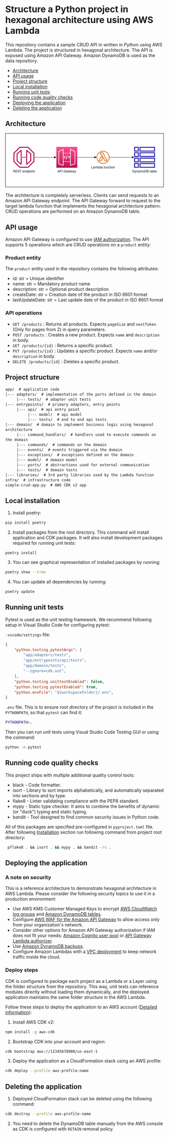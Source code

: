 # Structure a Python project in hexagonal architecture using AWS Lambda

This repository contains a sample CRUD API in written in Python using AWS Lambda. The project is structured in hexagonal architecture. The API is exposed using Amazon API Gateway. Amazon DynamoDB is used as the data repository.

  - [Architecture](#architecture)
  - [API usage](#api-usage)
  - [Project structure](#project-structure)
  - [Local installation](#local-installation)
  - [Running unit tests](#running-unit-tests)
  - [Running code quality checks](#running-other-code-quality-checks)
  - [Deploying the application](#deploying-the-application)
  - [Deleting the application](#deleting-the-application)

## Architecture

![Architecture](./docs/architecture.png)

The architecture is completely serverless. Clients can send requests to an Amazon API Gateway endpoint. The API Gateway forward to request to the target lambda function that implements the hexagonal architecture pattern. CRUD operations are performed on an Amazon DynamoDB table.

## API usage

Amazon API Gateway is configured to use [IAM authorization](https://docs.aws.amazon.com/apigateway/latest/developerguide/permissions.html). The API supports 5 operations which are CRUD operations on a `product` entity:

### Product entity

The `product` entity used in the repository contains the following attributes:

- id: str = Unique identifier
- name: str = Mandatory product name
- description: str = Optional product description
- createDate: str = Creation date of the product in ISO 8601 format
- lastUpdateDate: str = Last update date of the product in ISO 8601 format

### API operations

- `GET /products` : Returns all products. Expects `pageSize` and `nextToken` (Only for pages from 2) in query parameters.
- `POST /products` : Creates a new product. Expects `name` and `description` in body.
- `GET /products/{id}` : Returns a specific product.
- `PUT /products/{id}` : Updates a specific product. Expects `name` and/or `description` in body.
- `DELETE /products/{id}` : Deletes a specific product.

## Project structure
```
app/  # application code
|--- adapters/  # implementation of the ports defined in the domain
     |--- tests/  # adapter unit tests
|--- entrypoints/  # primary adapters, entry points
     |--- api/  # api entry point
          |--- model/  # api model
          |--- tests/  # end to end api tests
|--- domain/  # domain to implement business logic using hexagonal architecture
     |--- command_handlers/  # handlers used to execute commands on the domain
     |--- commands/  # commands on the domain
     |--- events/  # events triggered via the domain
     |--- exceptions/  # exceptions defined on the domain
     |--- model/  # domain model
     |--- ports/  # abstractions used for external communication
     |--- tests/  # domain tests
|--- libraries/  # 3rd party libraries used by the Lambda function
infra/  # infrastructure code
simple-crud-app.py  # AWS CDK v2 app
```

## Local installation

1. Install poetry:
```sh
pip install poetry
```
2. Install packages from the root directory. This command will install application and CDK packages. It will also install development packages required for running unit tests:
```
poetry install
```
3. You can see graphical representation of installed packages by running:
```sh
poetry show --tree
```
4. You can update all dependencies by running:
```sh
poetry update
```

## Running unit tests

Pytest is used as the unit testing framework. We recommend following setup in Visual Studio Code for configuring pytest:

`.vscode/settings` file:
```json
{
    "python.testing.pytestArgs": [
        "app/adapters/tests",
        "app/entrypoints/api/tests",
        "app/domain/tests",
        "--ignore=cdk.out",
    ],
    "python.testing.unittestEnabled": false,
    "python.testing.pytestEnabled": true,
    "python.envFile": "${workspaceFolder}/.env",
}
```

`.env` file. This is to ensure root directory of the project is included in the `PYTHONPATH`, so that `pytest` can find it:
```sh
PYTHONPATH=.
```

Then you can run unit tests using Visual Studio Code Testing GUI or using the command:

```sh
python -m pytest
```

## Running code quality checks
This project ships with multiple additional quality control tools:
- black - Code formatter.
- isort - Library to sort imports alphabetically, and automatically separated into sections and by type.
- flake8 - Linter validating compliance with the PEP8 standard.
- mypy - Static type checker. It aims to combine the benefits of dynamic (or "duck") typing and static typing.
- bandit - Tool designed to find common security issues in Python code.

All of this packages are specified pre-configured in `pyproject.toml` file. After following [Installation](#local-installation) section run following command from project root directory:
```sh
 pflake8 . && isort . && mypy . && bandit -rv .
```

## Deploying the application

### A note on security

This is a reference architecture to demonstrate hexagonal architecture in AWS Lambda. Please consider the following security topics to use it in a production environment: 
* Use AWS KMS Customer Managed Keys to encrypt [AWS CloudWatch log groups](https://docs.aws.amazon.com/AmazonCloudWatch/latest/logs/encrypt-log-data-kms.html) and [Amazon DynamoDB tables](https://docs.aws.amazon.com/kms/latest/developerguide/services-dynamodb.html).
* Configure [AWS WAF for the Amazon API Gateway](https://docs.aws.amazon.com/apigateway/latest/developerguide/apigateway-control-access-aws-waf.html) to allow access only from your organization's network.
* Consider other options for Amazon API Gateway authorization if IAM does not fit your needs: [Amazon Cognito user pool](https://docs.aws.amazon.com/apigateway/latest/developerguide/apigateway-integrate-with-cognito.html) or [API Gateway Lambda authorizer](https://docs.aws.amazon.com/apigateway/latest/developerguide/apigateway-use-lambda-authorizer.html).
* Use [Amazon DynamoDB backups](https://docs.aws.amazon.com/amazondynamodb/latest/developerguide/BackupRestore.html).
* Configure Amazon Lambdas with a [VPC deployment](https://docs.aws.amazon.com/lambda/latest/dg/configuration-vpc.html) to keep network traffic inside the cloud. 

### Deploy steps

CDK is configured to package each project as a Lambda or a Layer using the folder structure from the repository. This way, unit tests can reference modules directly without loading them dynamically, and the deployed application maintains the same folder structure in the AWS Lambda. 

Follow these steps to deploy the application to an AWS account ([Detailed information](https://docs.aws.amazon.com/cdk/v2/guide/getting_started.html)):

1. Install AWS CDK v2:
```sh
npm install -g aws-cdk
```
2. Bootstrap CDK into your account and region:
```sh
cdk bootstrap aws://12345678900/us-east-1
```
3. Deploy the application as a CloudFormation stack using an AWS profile:
```sh
cdk deploy --profile aws-profile-name
```

## Deleting the application

1. Deployed CloudFormation stack can be deleted using the following command:
```sh
cdk destroy --profile aws-profile-name
```
2. You need to delete the DynamoDB table manually from the AWS console as CDK is configured with `RETAIN` removal policy.

